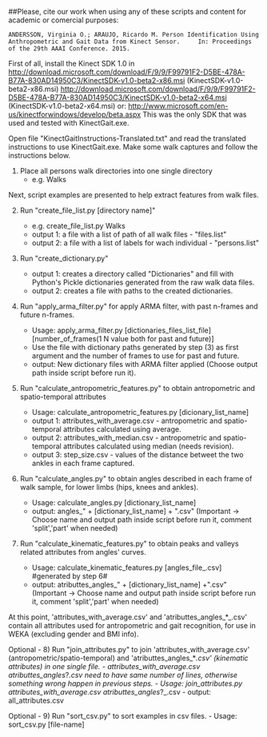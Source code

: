 ##Please, cite our work when using any of these scripts and content for academic or comercial purposes: 
	
	ANDERSSON, Virginia O.; ARAUJO, Ricardo M. Person Identification Using Anthropometric and Gait Data from Kinect Sensor. 	In: Proceedings of the 29th AAAI Conference. 2015.

First of all, install the Kinect SDK 1.0 in 
		http://download.microsoft.com/download/F/9/9/F99791F2-D5BE-478A-B77A-830AD14950C3/KinectSDK-v1.0-beta2-x86.msi (KinectSDK-v1.0-beta2-x86.msi)
                http://download.microsoft.com/download/F/9/9/F99791F2-D5BE-478A-B77A-830AD14950C3/KinectSDK-v1.0-beta2-x64.msi (KinectSDK-v1.0-beta2-x64.msi)
                or: http://www.microsoft.com/en-us/kinectforwindows/develop/beta.aspx 
This was the only SDK that was used and tested with KinectGait.exe.

Open file "KinectGaitInstructions-Translated.txt" and read the translated instructions to use KinectGait.exe.
Make some walk captures and follow the instructions below.
		
1) Place all persons walk directories into one single directory
	- e.g. Walks

Next, script examples are presented to help extract features from walk files.

2) Run "create_file_list.py [directory name]" 
	- e.g. create_file_list.py Walks
	- output 1: a file with a list of path of all walk files - "files.list"
	- output 2: a file with a list of labels for wach individual - "persons.list"

3) Run "create_dictionary.py"
	- output 1: creates a directory called "Dictionaries" and fill with Python's Pickle dictionaries generated from the raw walk data files.
	- output 2: creates a file with paths to the created dictionaries.

4) Run "apply_arma_filter.py" for apply ARMA filter, with past n-frames and future n-frames.
	- Usage: apply_arma_filter.py [dictionaries_files_list_file] [number_of_frames(1 N value both for past and future)]
	- Use the file with dictionary paths generated by step (3) as first argument and the number of frames to use for past and future.
	- output: New dictionary files with ARMA filter applied (Choose output path inside script before run it).
	
5) Run "calculate_antropometric_features.py" to obtain antropometric and spatio-temporal attributes
	- Usage: calculate_antropometric_features.py [dicionary_list_name]
	- output 1: attributes_with_average.csv - antropometric and spatio-temporal attributes calculated using average.
	- output 2: attributes_with_median.csv - antropometric and spatio-temporal attributes calculated using median (needs revision).
	- output 3: step_size.csv - values of the distance betweet the two ankles in each frame captured.
	
6) Run "calculate_angles.py" to obtain angles described in each frame of walk sample, for lower limbs (hips, knees and ankles).
	- Usage: calculate_angles.py [dictionary_list_name]
	- output: angles_" + [dictionary_list_name] + ".csv" (Important -> Choose name and output path inside script before run it, comment 'split','part' when needed)

7) Run "calculate_kinematic_features.py" to obtain peaks and valleys related attributes from angles' curves.
	- Usage: calculate_kinematic_features.py [angles_file_.csv] #generated by step 6#
	- output: atributtes_angles_" + [dictionary_list_name] +".csv" (Important -> Choose name and output path inside script before run it, comment 'split','part' when needed)
	
At this point, 'attributes_with_average.csv' and 'atributtes_angles_*_.csv' contain
all attributes used for antropometric and gait recognition, for use in WEKA (excluding gender and BMI info).

Optional - 8) Run "join_attributes.py" to join 'attributes_with_average.csv' (antropometric/spatio-temporal) and 'atributtes_angles_*_.csv' (kinematic attributes) in one single file.
	- attributes_with_average.csv atributtes_angles_?_.csv need to have same number of lines, otherwise something wrong happen in previous steps.
	- Usage: join_attributes.py attributes_with_average.csv atributtes_angles_?_.csv
	- output: all_attributes.csv
	
Optional - 9) Run "sort_csv.py" to sort examples in csv files.
	- Usage: sort_csv.py [file-name]
	
	
